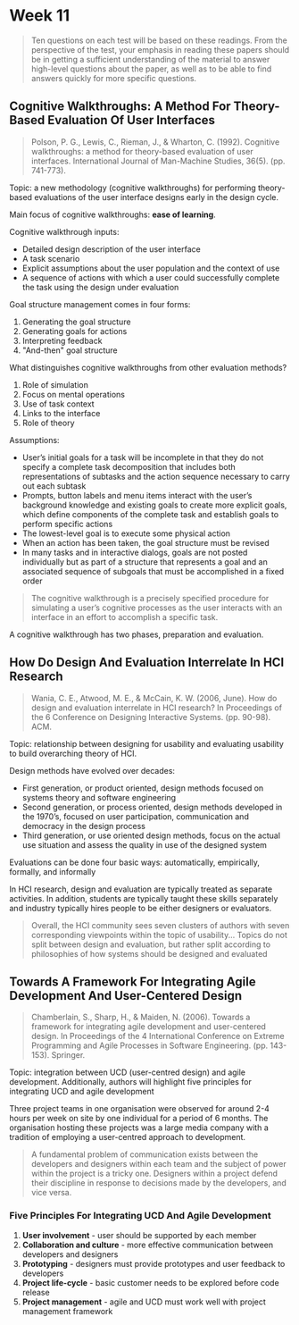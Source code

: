 # Week 11

> Ten questions on each test will be based on these readings. From the perspective of the test, your emphasis in reading these papers should be in getting a sufficient understanding of the material to answer high-level questions about the paper, as well as to be able to find answers quickly for more specific questions.

## Cognitive Walkthroughs: A Method For Theory-Based Evaluation Of User Interfaces

> Polson, P. G., Lewis, C., Rieman, J., & Wharton, C. (1992). Cognitive walkthroughs: a method for theory-based evaluation of user interfaces. International Journal of Man-Machine Studies, 36(5). (pp. 741-773).

Topic: a new methodology (cognitive walkthroughs) for performing theory-based evaluations of the user interface designs early in the design cycle.

Main focus of cognitive walkthroughs: **ease of learning**.

Cognitive walkthrough inputs:

- Detailed design description of the user interface
- A task scenario
- Explicit assumptions about the user population and the context of use
- A sequence of actions with which a user could successfully complete the task using the design under evaluation

Goal structure management comes in four forms:

1. Generating the goal structure
2. Generating goals for actions
3. Interpreting feedback
4. "And-then" goal structure

What distinguishes cognitive walkthroughs from other evaluation methods?

1. Role of simulation
2. Focus on mental operations
3. Use of task context
4. Links to the interface
5. Role of theory

Assumptions:

- User’s initial goals for a task will be incomplete in that they do not specify a complete task decomposition that includes both representations of subtasks and the action sequence necessary to carry out each subtask
- Prompts, button labels and menu items interact with the user’s background knowledge and existing goals to create more explicit goals, which define components of the complete task and establish goals to perform specific actions
- The lowest-level goal is to execute some physical action
- When an action has been taken, the goal structure must be revised
- In many tasks and in interactive dialogs, goals are not posted individually but as part of a structure that represents a goal and an associated sequence of subgoals that must be accomplished in a fixed order

> The cognitive walkthrough is a precisely specified procedure for simulating a user’s cognitive processes as the user interacts with an interface in an effort to accomplish a specific task.

A cognitive walkthrough has two phases, preparation and evaluation.

## How Do Design And Evaluation Interrelate In HCI Research

> Wania, C. E., Atwood, M. E., & McCain, K. W. (2006, June). How do design and evaluation interrelate in HCI research? In Proceedings of the 6 Conference on Designing Interactive Systems. (pp. 90-98). ACM.

Topic: relationship between designing for usability and evaluating usability to build overarching theory of HCI.

Design methods have evolved over decades:

- First generation, or product oriented, design methods focused on systems theory and software engineering
- Second generation, or process oriented, design methods developed in the 1970’s, focused on user participation, communication and democracy in the design process
- Third generation, or use oriented design methods, focus on the actual use situation and assess the quality in use of the designed system

Evaluations can be done four basic ways: automatically, empirically, formally, and informally

In HCI research, design and evaluation are typically treated as separate activities. In addition, students are typically taught these skills separately and industry typically hires people to be either designers or evaluators.

> Overall, the HCI community sees seven clusters of authors with seven corresponding viewpoints within the topic of usability... Topics do not split between design and evaluation, but rather split according to philosophies of how systems should be designed and evaluated

## Towards A Framework For Integrating Agile Development And User-Centered Design

> Chamberlain, S., Sharp, H., & Maiden, N. (2006). Towards a framework for integrating agile development and user-centered design. In Proceedings of the 4 International Conference on Extreme Programming and Agile Processes in Software Engineering. (pp. 143-153). Springer.

Topic: integration between UCD (user-centred design) and agile development. Additionally, authors will highlight five principles for integrating UCD and agile development

Three project teams in one organisation were observed for around 2-4 hours per week on site by one individual for a period of 6 months. The organisation hosting these projects was a large media company with a tradition of employing a user-centred approach to development.

> A fundamental problem of communication exists between the developers and designers within each team and the subject of power within the project is a tricky one. Designers within a project defend their discipline in response to decisions made by the developers, and vice versa.

### Five Principles For Integrating UCD And Agile Development

1. **User involvement** - user should be supported by each member
2. **Collaboration and culture** - more effective communication between developers and designers
3. **Prototyping** - designers must provide prototypes and user feedback to developers
4. **Project life-cycle** - basic customer needs to be explored before code release
5. **Project management** - agile and UCD must work well with project management framework
